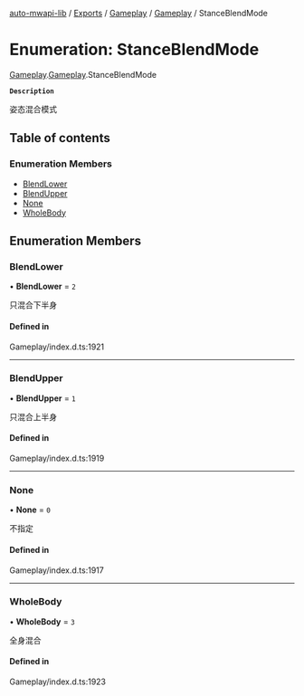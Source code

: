 [auto-mwapi-lib](../README.md) / [Exports](../modules.md) / [Gameplay](../modules/Gameplay.md) / [Gameplay](../modules/Gameplay.Gameplay.md) / StanceBlendMode

# Enumeration: StanceBlendMode

[Gameplay](../modules/Gameplay.md).[Gameplay](../modules/Gameplay.Gameplay.md).StanceBlendMode

**`Description`**

姿态混合模式

## Table of contents

### Enumeration Members

- [BlendLower](Gameplay.Gameplay.StanceBlendMode.md#blendlower)
- [BlendUpper](Gameplay.Gameplay.StanceBlendMode.md#blendupper)
- [None](Gameplay.Gameplay.StanceBlendMode.md#none)
- [WholeBody](Gameplay.Gameplay.StanceBlendMode.md#wholebody)

## Enumeration Members

### BlendLower

• **BlendLower** = `2`

只混合下半身

#### Defined in

Gameplay/index.d.ts:1921

---

### BlendUpper

• **BlendUpper** = `1`

只混合上半身

#### Defined in

Gameplay/index.d.ts:1919

---

### None

• **None** = `0`

不指定

#### Defined in

Gameplay/index.d.ts:1917

---

### WholeBody

• **WholeBody** = `3`

全身混合

#### Defined in

Gameplay/index.d.ts:1923

